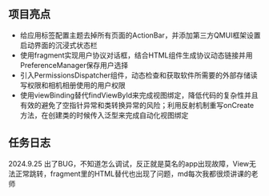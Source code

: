 ## 项目亮点

* 给应用标签配置主题去掉所有页面的ActionBar，并添加第三方QMUI框架设置启动界面的沉浸式状态栏
* 使用fragment实现用户协议对话框，结合HTML组件生成协议动态链接并用PreferenceManager保存用户选择
* 引入PermissionsDispatcher组件，动态检查和获取软件所需要的外部存储读写权限和相机相册使用的用户权限
* 使用viewBinding替代findViewById来完成视图绑定，降低代码的复杂性并且有效的避免了空指针异常和类转换异常的风险；利用反射机制重写onCreate方法，在创建类的时候传入泛型来完成自动化视图绑定


## 任务日志

2024.9.25 出了BUG，不知道怎么调试，反正就是莫名的app出现故障，View无法正常跳转，fragment里的HTML替代也出现了问题，md每次我都很烦讲课的老师